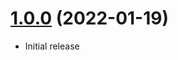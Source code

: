 <a name="1.0.0"></a>
# [1.0.0](https://github.com/faker-javascript/tld) (2022-01-19)
* Initial release
